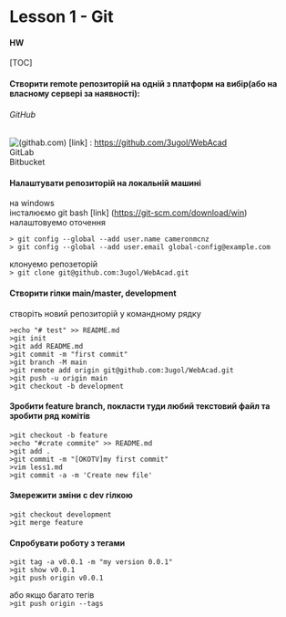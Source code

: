 # Lesson 1 - Git
#### HW
[TOC]
#### Створити remote репозиторій на одній з платформ на вибір(або на власному сервері за наявності):
###### GitHub
![(githab.com)](https://img001.prntscr.com/file/img001/hg0P4wptSy2YknMT6lnH2g.png)
[link] : <https://github.com/3ugol/WebAcad> <br>
GitLab<br>
Bitbucket<br>
#### Налаштувати репозиторій на локальній машині
на windows <br>
інсталюємо git bash [link] (https://git-scm.com/download/win)<br>
налаштовуемо оточення<br>
```
> git config --global --add user.name cameronmcnz
> git config --global --add user.email global-config@example.com
```
клонуемо репозеторій  
`> git clone git@github.com:3ugol/WebAcad.git`
#### Створити гілки main/master, development
створіть новий репозиторій у командному рядку

`>echo "# test" >> README.md`<br>
`>git init`<br>
`>git add README.md`<br>
`>git commit -m "first commit"`<br>
`>git branch -M main`  
`>git remote add origin git@github.com:3ugol/WebAcad.git`  
`>git push -u origin main`  
`>git checkout -b development`  

#### Зробити feature branch, покласти туди любий текстовий файл та зробити ряд комітів
`>git checkout -b feature`  
`>echo "#crate commite" >> README.md`  
`>git add .`  
`>git commit -m "[OKOTV]my first commit"`  
`>vim less1.md`  
`>git commit -a -m 'Create new file'`  
#### Змережити зміни с dev гілкою  
`>git checkout development`  
`>git merge feature`  
#### Спробувати роботу з тегами
`>git tag -a v0.0.1 -m "my version 0.0.1"`  
`>git show v0.0.1`  
`>git push origin v0.0.1`

або якщо багато тегів  
`>git push origin --tags`  


